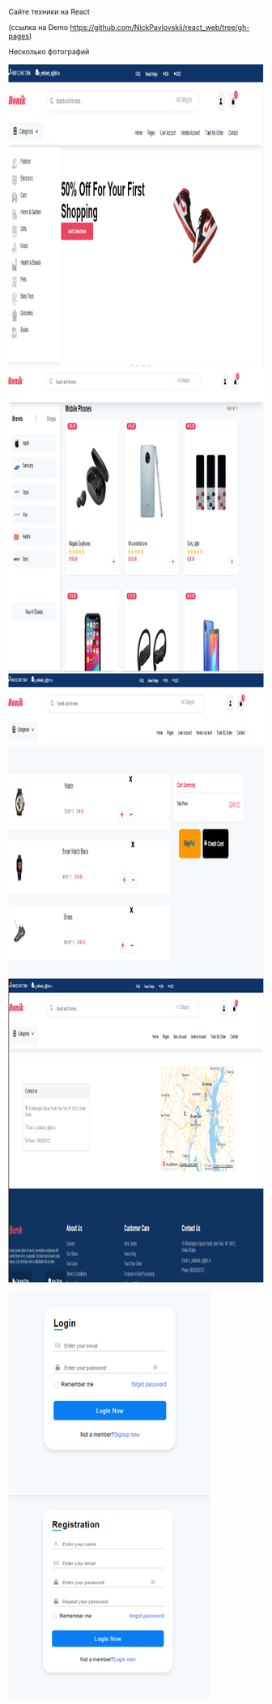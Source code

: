 Сайте техники на React

(cсылка на Demo  https://github.com/NickPavlovskii/react_web/tree/gh-pages)

Несколько фотографий 

 <img src=" ./Снимок.PNG" width="600" height="600" />
 
 <img src=" ./Снимок2.PNG" width="600" height="600" />
 
  <img src=" ./Снимок3.PNG" width="600" height="600"/>
  
 <img src=" ./Снимок4.PNG" width="600" height="600"/>
 
 <img src=" ./Снимок5.PNG" width="400" height="400"/> <img src=" ./Снимок6.PNG" width="400" height="400"/>
 
  
